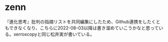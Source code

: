 # zenn

『進化思考』批判の指摘リストを共同編集にしたため、Github連携をしたくともできなくなり、こちらに2022-08-03以降は書き溜めていこうかなと思っている。xerroxcopyと同じ松井実が書いている。

